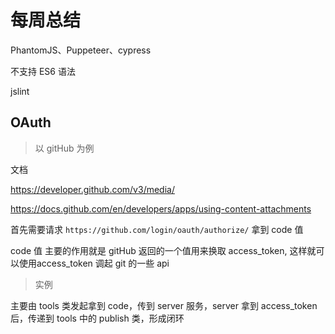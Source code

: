 # 每周总结

PhantomJS、Puppeteer、cypress

不支持 ES6 语法

jslint

## OAuth

> 以 gitHub 为例

文档

https://developer.github.com/v3/media/

https://docs.github.com/en/developers/apps/using-content-attachments

首先需要请求 `https://github.com/login/oauth/authorize/` 拿到 code 值

code 值 主要的作用就是 gitHub 返回的一个值用来换取 access_token, 这样就可以使用access_token 调起 git 的一些 api

> 实例

主要由 tools 类发起拿到 code，传到 server 服务，server 拿到 access_token后，传递到 tools 中的 publish 类，形成闭环 